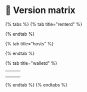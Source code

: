 # 🚧 Version matrix



{% tabs %}
{% tab title="renterd" %}

{% endtab %}

{% tab title="hosts" %}

{% endtab %}

{% tab title="walletd" %}


|   |   |   |
| - | - | - |
|   |   |   |
|   |   |   |
|   |   |   |
{% endtab %}
{% endtabs %}
